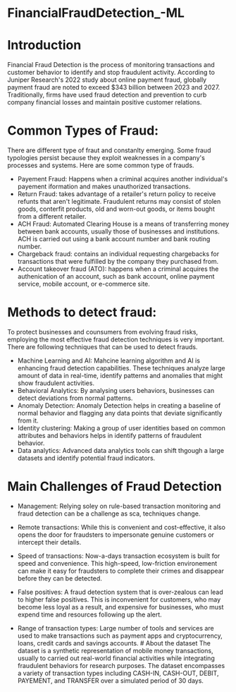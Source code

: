 # FinancialFraudDetection_-ML

# Introduction

Financial Fraud Detection is the process of monitoring transactions and customer behavior to identify and stop fraudulent activity. According to Juniper Research's 2022 study about online payment fraud, globally payment fraud are noted to exceed $343 billion between 2023 and 2027.
Traditionally, firms have used fraud detection and prevention to curb company financial losses and maintain positive customer relations.

# Common Types of Fraud:

There are different type of fraut and constanlty emerging. Some fraud typologies persist because they exploit weaknesses in a company's processes and systems. Here are some common type of frauds.

- Payement Fraud: Happens when a criminal acquires another individual's payement iformation and makes unauthorized transactions.
- Return Fraud: takes advantage of a retailer's return policy to receive refunts that aren't legitimate. Fraudulent returns may consist of stolen goods, conterfit products, old and worn-out goods, or items bought from a different retailer.
- ACH Fraud: Automated Clearing House is a means of transferring money between bank accounts, usually those of businesses and institutions. ACH is carried out using a bank account number and bank routing number.
- Chargeback fraud: contains an individual requesting chargebacks for transactions that were fulfilled by the company they purchased from.
- Account takeover fraud (ATO): happens when a criminal acquires the authenication of an account, such as bank account, online payment service, mobile account, or e-commerce site.
  
# Methods to detect fraud:

To protect businesses and counsumers from evolving fraud risks, employing the most effective fraud detection techniques is very important. There are following techniques that can be used to detect frauds.

- Machine Learning and AI: Mahcine learning algorithm and AI is enhancing fraud detection capabilities. These techniques analyze large amount of data in real-time, identify patterns and anomalies that might show fraudulent activities.
- Behavioral Analytics: By analysing users behaviors, businesses can detect deviations from normal patterns.
- Anomaly Detection: Anomaly Detection helps in creating a baseline of normal behavior and flagging any data points that deviate significantly from it.
- Identity clustering: Making a group of user identities based on common attributes and behaviors helps in identify patterns of fraudulent behavior.
- Data analytics: Advanced data analytics tools can shift thgough a large datasets and identify potential fraud indicators.
  
# Main Challenges of Fraud Detection

- Management: Relying soley on rule-based transaction monitoring and fraud detection can be a challenge as sca, techniques change.
  
- Remote transactions: While this is convenient and cost-effective, it also opens the door for fraudsters to impersonate genuine customers or intercept their details.
  
- Speed of transactions: Now-a-days transaction ecosystem is built for speed and convenience. This high-speed, low-friction environement can make it easy for fraudsters to complete their crimes and disappear before they can be detected.
  
- False positives: A fraud detection system that is over-zealous can lead to higher false positives. This is inconvenient for customers, who may become less loyal as a result, and expensive for businesses, who must expend time and resources following up the alert.
  
- Range of transaction types: Large number of tools and services are used to make transactions such as payment apps and cryptocurrency, loans, credit cards and savings accounts. # About the dataset The dataset is a synthetic representation of mobile money transactions, usually to carried out real-world financial activities while integrating fraudulent behaviors for research purposes. The dataset encompasses a variety of transaction types including CASH-IN, CASH-OUT, DEBIT, PAYEMENT, and TRANSFER over a simulated period of 30 days.

